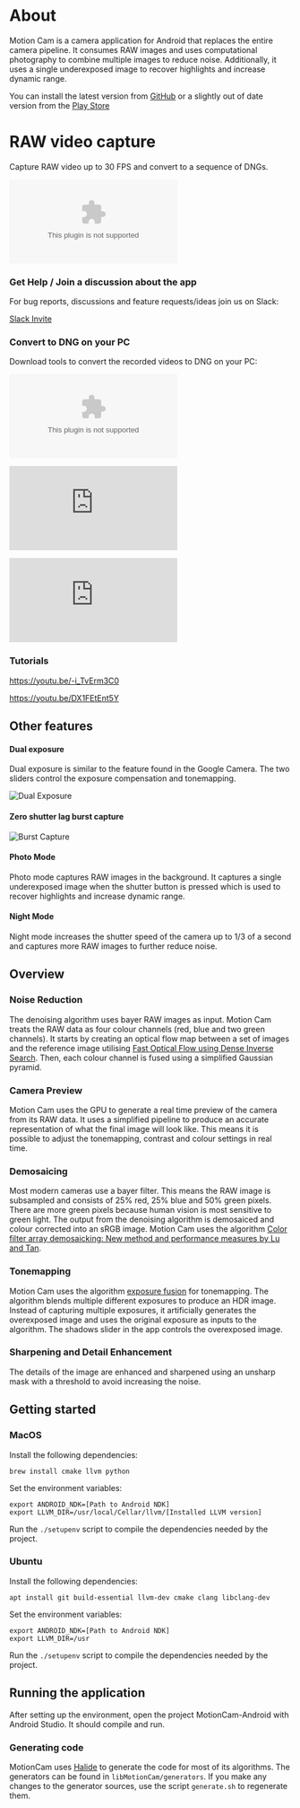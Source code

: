 # About

Motion Cam is a camera application for Android that replaces the entire camera pipeline. It consumes RAW images and uses computational photography to combine multiple images to reduce noise. Additionally, it uses a single underexposed image to recover highlights and increase dynamic range.

You can install the latest version from [GitHub](https://github.com/mirsadm/motioncam/releases)
or a slightly out of date version from the [Play Store](https://play.google.com/store/apps/details?id=com.motioncam)

# RAW video capture

Capture RAW video up to 30 FPS and convert to a sequence of DNGs.

![Latest beta build](https://github.com/mirsadm/motioncam/releases/download/8.0.7-beta5/MotionCam-8.0.7-beta5.apk)

### Get Help / Join a discussion about the app

For bug reports, discussions and feature requests/ideas join us on Slack:

[Slack Invite](https://join.slack.com/t/motioncam/shared_invite/zt-10ziu3m2d-cdNXbCPJPf1BhTZb_jBgZQ)

### Convert to DNG on your PC

Download tools to convert the recorded videos to DNG on your PC:

![Windows](https://github.com/mirsadm/motioncam/releases/download/8.0.7-beta4/motioncam-tools-windows-0.1.1.zip)

![Mac Intel](https://github.com/mirsadm/motioncam/releases/download/8.0.7-beta4/motioncam-tools-mac-intel-0.1.1.dmg)

![Mac M1](https://github.com/mirsadm/motioncam/releases/download/8.0.7-beta5/motioncam-tools-mac-m1-0.1.1.dmg)

### Tutorials

https://youtu.be/-i_TvErm3C0

https://youtu.be/DX1FEtEnt5Y

## Other features

#### Dual exposure

Dual exposure is similar to the feature found in the Google Camera. The two sliders control the exposure compensation and tonemapping.

![Dual Exposure](https://user-images.githubusercontent.com/508688/118869074-d4f3de80-b8dc-11eb-8ca6-6261e3e1ea4d.gif)

#### Zero shutter lag burst capture

![Burst Capture](https://user-images.githubusercontent.com/508688/118869720-a7f3fb80-b8dd-11eb-8292-5e7a6ae899cc.gif)

#### Photo Mode

Photo mode captures RAW images in the background. It captures a single underexposed image when the shutter button is pressed which is used to recover highlights and increase dynamic range.

#### Night Mode

Night mode increases the shutter speed of the camera up to 1/3 of a second and captures more RAW images to further reduce noise.

## Overview

### Noise Reduction

The denoising algorithm uses bayer RAW images as input. Motion Cam treats the RAW data as four colour channels (red, blue and two green channels). It starts by creating an optical flow map between a set of images and the reference image utilising [Fast Optical Flow using Dense Inverse Search](https://arxiv.org/abs/1603.03590). Then, each colour channel is fused using a simplified Gaussian pyramid.

### Camera Preview

Motion Cam uses the GPU to generate a real time preview of the camera from its RAW data. It uses a simplified pipeline to produce an accurate representation of what the final image will look like. This means it is possible to adjust the tonemapping, contrast and colour settings in real time.

### Demosaicing

Most modern cameras use a bayer filter. This means the RAW image is subsampled and consists of 25% red, 25% blue and 50% green pixels. There are more green pixels because human vision is most sensitive to green light. The output from the denoising algorithm is demosaiced and colour corrected into an sRGB image. Motion Cam uses the algorithm [Color filter array demosaicking: New method and performance measures by Lu and Tan](https://pdfs.semanticscholar.org/37d2/87334f29698e451282f162cb4bc4f1f352d9.pdf).

### Tonemapping

Motion Cam uses the algorithm [exposure fusion](https://mericam.github.io/exposure_fusion/index.html) for tonemapping. The algorithm blends multiple different exposures to produce an HDR image. Instead of capturing multiple exposures, it artificially generates the overexposed image and uses the original exposure as inputs to the algorithm. The shadows slider in the app controls the overexposed image.

### Sharpening and Detail Enhancement

The details of the image are enhanced and sharpened using an unsharp mask with a threshold to avoid increasing the noise.

## Getting started

### MacOS

Install the following dependencies:

```
brew install cmake llvm python
```

Set the environment variables:

```
export ANDROID_NDK=[Path to Android NDK]
export LLVM_DIR=/usr/local/Cellar/llvm/[Installed LLVM version]
```

Run the ```./setupenv``` script to compile the dependencies needed by the project.

### Ubuntu

Install the following dependencies:

```
apt install git build-essential llvm-dev cmake clang libclang-dev
```

Set the environment variables:

```
export ANDROID_NDK=[Path to Android NDK]
export LLVM_DIR=/usr
```

Run the ```./setupenv``` script to compile the dependencies needed by the project.

## Running the application

After setting up the environment, open the project MotionCam-Android with Android Studio. It should compile and run.

### Generating code

MotionCam uses [Halide](https://github.com/halide/Halide) to generate the code for most of its algorithms. The generators can be found in ```libMotionCam/generators```. If you make any changes to the generator sources, use the script ```generate.sh``` to regenerate them.
